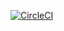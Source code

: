 [![CircleCI](https://dl.circleci.com/status-badge/img/gh/playola-radio/playola-radio-ios/tree/main.svg?style=svg)](https://dl.circleci.com/status-badge/redirect/gh/playola-radio/playola-radio-ios/tree/main)
